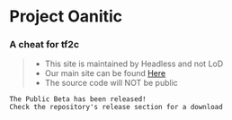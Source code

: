 # Project Oanitic
### A cheat for tf2c
> - This site is maintained by Headless and not LoD
> - Our main site can be found [Here](https://sites.google.com/view/project-oanitic/home)
> - The source code will NOT be public
```
The Public Beta has been released!
Check the repository's release section for a download
```
